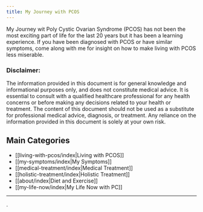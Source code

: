 ```yaml
---
title: My Journey with PCOS
---
```

My Journey wit Poly Cystic Ovarian Syndrome (PCOS) has not been the most exciting part of life for the last 20 years but it has been a learning experience. If you have been diagnosed with PCOS or have similar symptoms, come along with me for insight on how to make living with PCOS less miserable. 

### Disclaimer: 

The information provided in this document is for general knowledge and informational purposes only, and does not constitute medical advice. It is essential to consult with a qualified healthcare professional for any health concerns or before making any decisions related to your health or treatment. The content of this document should not be used as a substitute for professional medical advice, diagnosis, or treatment. Any reliance on the information provided in this document is solely at your own risk.

## Main Categories

* [[living-with-pcos/index|Living with PCOS]]
* [[my-symptoms/index|My Symptoms]]
* [[medical-treatment/index|Medical Treatment]]
* [[holistic-treatment/index|Holistic Treatment]]
* [[about/index|Diet and Exercise]]
* [[my-life-now/index|My Life Now with PC]]


---
.
